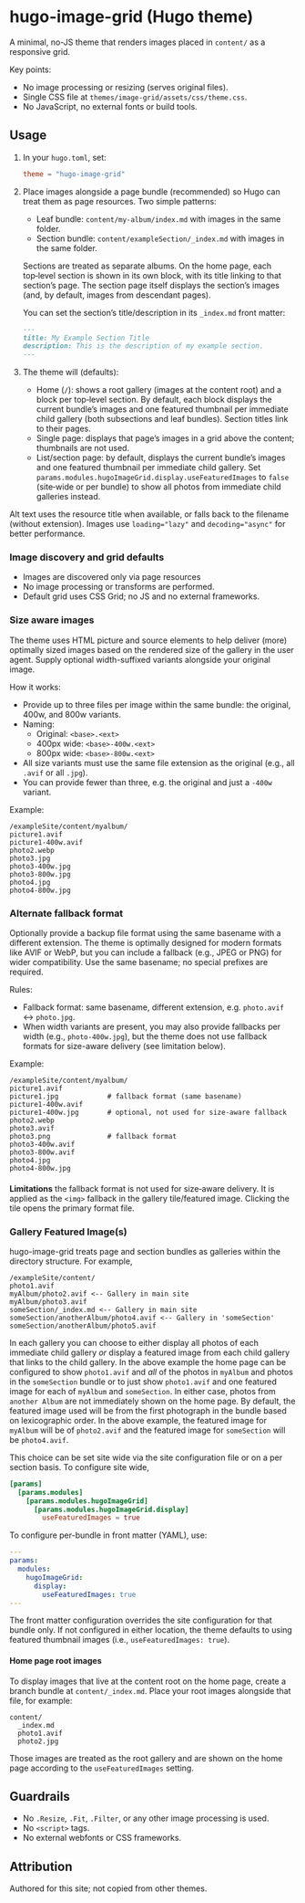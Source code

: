 # hugo-image-grid (Hugo theme)

A minimal, no-JS theme that renders images placed in `content/` as a responsive grid.

Key points:
- No image processing or resizing (serves original files).
- Single CSS file at `themes/image-grid/assets/css/theme.css`.
- No JavaScript, no external fonts or build tools.

## Usage

1. In your `hugo.toml`, set:

   ```toml
   theme = "hugo-image-grid"
   ```

2. Place images alongside a page bundle (recommended) so Hugo can treat them as page resources. Two simple patterns:
   - Leaf bundle: `content/my-album/index.md` with images in the same folder.
   - Section bundle: `content/exampleSection/_index.md` with images in the same folder.

   Sections are treated as separate albums. On the home page, each top‑level section is shown in its own block, with its title linking to that section’s page. The section page itself displays the section’s images (and, by default, images from descendant pages).

   You can set the section’s title/description in its `_index.md` front matter:

   ```md
   ---
   title: My Example Section Title
   description: This is the description of my example section.
   ---
   ```

3. The theme will (defaults):
   - Home (`/`): shows a root gallery (images at the content root) and a block per top‑level section. By default, each block displays the current bundle’s images and one featured thumbnail per immediate child gallery (both subsections and leaf bundles). Section titles link to their pages.
   - Single page: displays that page’s images in a grid above the content; thumbnails are not used.
   - List/section page: by default, displays the current bundle’s images and one featured thumbnail per immediate child gallery. Set `params.modules.hugoImageGrid.display.useFeaturedImages` to `false` (site‑wide or per bundle) to show all photos from immediate child galleries instead.

Alt text uses the resource title when available, or falls back to the filename (without extension). Images use `loading="lazy"` and `decoding="async"` for better performance.

### Image discovery and grid defaults

- Images are discovered only via page resources
- No image processing or transforms are performed.
- Default grid uses CSS Grid; no JS and no external frameworks. 

### Size aware images

The theme uses HTML picture and source elements to help deliver (more) optimally sized images based on the rendered size of the gallery in the user agent. Supply optional width-suffixed variants alongside your original image.

How it works:
- Provide up to three files per image within the same bundle: the original, 400w, and 800w variants.
- Naming:
  - Original: `<base>.<ext>`
  - 400px wide: `<base>-400w.<ext>`
  - 800px wide: `<base>-800w.<ext>`
- All size variants must use the same file extension as the original (e.g., all `.avif` or all `.jpg`).
- You can provide fewer than three, e.g. the original and just a `-400w` variant.

Example:

```
/exampleSite/content/myalbum/
picture1.avif
picture1-400w.avif
photo2.webp
photo3.jpg
photo3-400w.jpg
photo3-800w.jpg
photo4.jpg
photo4-800w.jpg
```

### Alternate fallback format

Optionally provide a backup file format using the same basename with a different extension. The theme is optimally designed for modern formats like AVIF or WebP, but you can include a fallback (e.g., JPEG or PNG) for wider compatibility. Use the same basename; no special prefixes are required.

Rules:
- Fallback format: same basename, different extension, e.g. `photo.avif` ↔ `photo.jpg`.
- When width variants are present, you may also provide fallbacks per width (e.g., `photo-400w.jpg`), but the theme does not use fallback formats for size-aware delivery (see limitation below).

Example:

```
/exampleSite/content/myalbum/
picture1.avif
picture1.jpg            # fallback format (same basename)
picture1-400w.avif
picture1-400w.jpg       # optional, not used for size-aware fallback
photo2.webp
photo3.avif
photo3.png              # fallback format
photo3-400w.avif
photo3-800w.avif
photo4.jpg
photo4-800w.jpg
```

####

**Limitations** the fallback format is not used for size‑aware delivery. It is applied as the `<img>` fallback in the gallery tile/featured image. Clicking the tile opens the primary format file.

###  Gallery Featured Image(s)

hugo-image-grid treats page and section bundles as galleries within the directory structure. For example,

```
/exampleSite/content/
photo1.avif
myAlbum/photo2.avif <-- Gallery in main site
myAlbum/photo3.avif
someSection/_index.md <-- Gallery in main site
someSection/anotherAlbum/photo4.avif <-- Gallery in 'someSection'
someSection/anotherAlbum/photo5.avif
```

In each gallery you can choose to either display all photos of each immediate child gallery *or* display a featured image from each child gallery that links to the child gallery. In the above example the home page can be configured to show `photo1.avif` and *all* of the photos in `myAlbum` and photos in the `someSection` bundle or to just show `photo1.avif` and one featured image for each of `myAlbum` and `someSection`. In either case, photos from `another Album` are not immediately shown on the home page. By default, the featured image used will be from the first photograph in the bundle based on lexicographic order. In the above example, the featured image for `myAlbum` will be of `photo2.avif` and the featured image for `someSection` will be `photo4.avif`.

This choice can be set site wide via the site configuration file or on a per section basis. To configure site wide,

```toml
[params]
  [params.modules]
    [params.modules.hugoImageGrid]
      [params.modules.hugoImageGrid.display]
        useFeaturedImages = true
```

To configure per-bundle in front matter (YAML), use:

```yaml
---
params:
  modules:
    hugoImageGrid:
      display:
        useFeaturedImages: true
---
```

The front matter configuration overrides the site configuration for that bundle only. If not configured in either location, the theme defaults to using featured thumbnail images (i.e., `useFeaturedImages: true`).

#### Home page root images

To display images that live at the content root on the home page, create a branch bundle at `content/_index.md`. Place your root images alongside that file, for example:

```
content/
  _index.md
  photo1.avif
  photo2.jpg
```

Those images are treated as the root gallery and are shown on the home page according to the `useFeaturedImages` setting.

## Guardrails

- No `.Resize`, `.Fit`, `.Filter`, or any other image processing is used.
- No `<script>` tags.
- No external webfonts or CSS frameworks.

## Attribution

Authored for this site; not copied from other themes.

